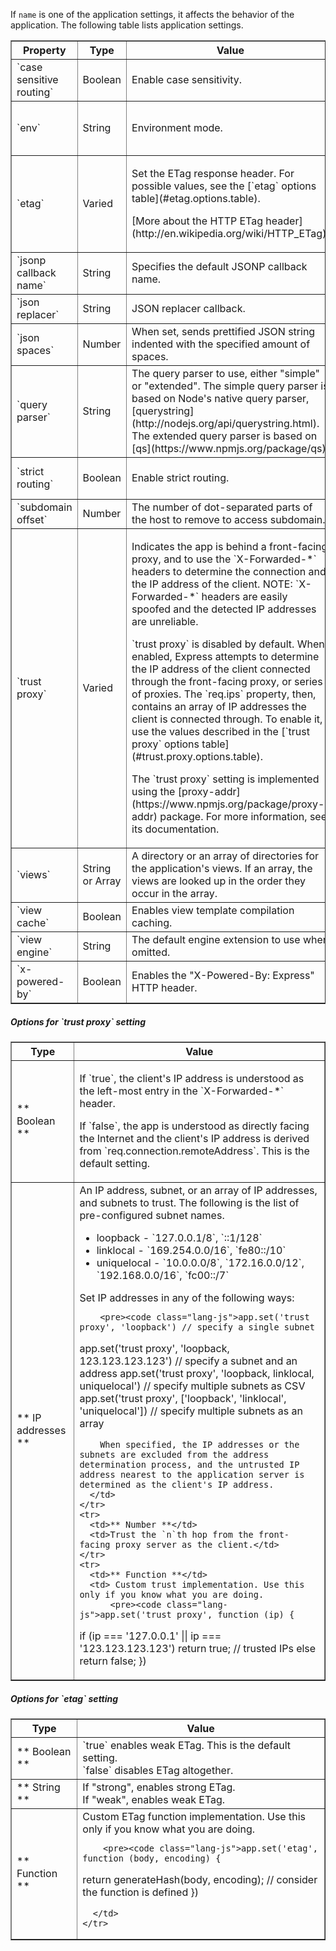 If `name` is one of the application settings, it affects the behavior of the application. The following table lists application settings.

<table class="doctable" border="1">
  <thead><tr><th id="app-settings-property">Property</th><th>Type</th><th>Value</th><th>Default</th></tr></thead>
  <tbody>
  <tr>
    <td>`case sensitive routing`</td>
    <td>Boolean</td>
    <td>Enable case sensitivity.</td>
    <td>Disabled. Treats "/Foo" and "/foo" as the same.</td>
  </tr>
  <tr>
    <td>`env`</td>
    <td>String</td>
    <td>Environment mode.</td>
    <td>`process.env.NODE_ENV` (`NODE_ENV` environment variable) or "development".</td>
  </tr>
  <tr>
    <td>`etag`</td>
    <td>Varied</td>
    <td>
      <p>Set the ETag response header. For possible values, see the [`etag` options table](#etag.options.table).</p>
      <p>[More about the HTTP ETag header](http://en.wikipedia.org/wiki/HTTP_ETag).</p>
    </td>
    <td></td>
  </tr>
  <tr>
    <td>`jsonp callback name`</td>
    <td>String</td>
    <td>Specifies the default JSONP callback name.</td>
    <td>`?callback=`</td>
  </tr>
  <tr>
    <td>`json replacer`</td>
    <td>String</td>
    <td>JSON replacer callback.</td>
    <td>`null`</td>
  </tr>
  <tr>
    <td>`json spaces`</td>
    <td>Number</td>
    <td>When set, sends prettified JSON string indented with the specified amount of spaces.</td>
    <td>Disabled.</td>
  </tr>
  <tr>
    <td>`query parser`</td>
    <td>String</td>
    <td>The query parser to use, either "simple" or "extended". The simple query parser is based on Node's native query parser, [querystring](http://nodejs.org/api/querystring.html). The extended query parser is based on [qs](https://www.npmjs.org/package/qs).</td>
    <td>"extended"</td>
  </tr>
  <tr>
    <td>`strict routing`</td>
    <td>Boolean</td>
    <td>Enable strict routing.</td>
    <td>Disabled. Treats "/foo" and "/foo/" as the same by the router.</td>
  </tr>
  <tr>
    <td>`subdomain offset`</td>
    <td>Number</td>
    <td>The number of dot-separated parts of the host to remove to access subdomain.</td>
    <td>2</td>
  </tr>
  <tr>
    <td>`trust proxy`</td>
    <td>Varied</td>
    <td>
      <p>
      Indicates the app is behind a front-facing proxy, and to use the `X-Forwarded-*` headers to determine the connection and the IP address of the client. NOTE: `X-Forwarded-*` headers are easily spoofed and the detected IP addresses are unreliable.  
      </p>
      <p>
      `trust proxy` is disabled by default. When enabled, Express attempts to determine the IP address of the client connected through the front-facing proxy, or series of proxies. The `req.ips` property, then, contains an array of IP addresses the client is connected through. To enable it, use the values described in the [`trust proxy` options table](#trust.proxy.options.table).  
      </p>
      <p>
      The `trust proxy` setting is implemented using the [proxy-addr](https://www.npmjs.org/package/proxy-addr) package.  For more information, see its documentation.
      </p>
    </td>
    <td>Disabled.</td>
  </tr>
  <tr>
    <td>`views`</td>
    <td>String or Array</td>
    <td>A directory or an array of directories for the application's views. If an array, the views are looked up in the order they occur in the array.</td>
    <td>`"process.cwd() + '/views'"`</td>
  </tr>
  <tr>
    <td>`view cache`</td>
    <td>Boolean</td>
    <td>Enables view template compilation caching.</td>
    <td>`true` in production.</td>
  </tr>
  <tr>
    <td>`view engine`</td>
    <td>String</td>
    <td>The default engine extension to use when omitted.</td>
    <td></td>
  </tr>
  <tr>
    <td>`x-powered-by`</td>
    <td>Boolean</td>
    <td>Enables the "X-Powered-By: Express" HTTP header.</td>
    <td>`true`</td>
  </tr>
  </tbody>
</table>

<h5 id="trust.proxy.options.table">Options for `trust proxy` setting</h5>

<table class="doctable" border="1">
  <thead><tr><th>Type</th><th>Value</th></tr></thead>
  <tbody>
    <tr>
      <td>** Boolean **</td>
      <td>
        <p>
        If `true`, the client's IP address is understood as the left-most entry in the `X-Forwarded-*` header.  
        </p>
        <p>
        If `false`, the app is understood as directly facing the Internet and the client's IP address is derived from `req.connection.remoteAddress`. This is the default setting.
        </p>
      </td>
    </tr>
    <tr>
      <td>** IP addresses **</td>
      <td>
        An IP address, subnet, or an array of IP addresses, and subnets to trust. The following is the list of pre-configured subnet names.
          <ul>
            <li>loopback - `127.0.0.1/8`, `::1/128`</li>
            <li>linklocal - `169.254.0.0/16`, `fe80::/10`</li>
            <li>uniquelocal - `10.0.0.0/8`, `172.16.0.0/12`, `192.168.0.0/16`, `fc00::/7`</li>
          </ul>
        Set IP addresses in any of the following ways:  

        <pre><code class="lang-js">app.set('trust proxy', 'loopback') // specify a single subnet
app.set('trust proxy', 'loopback, 123.123.123.123') // specify a subnet and an address
app.set('trust proxy', 'loopback, linklocal, uniquelocal') // specify multiple subnets as CSV
app.set('trust proxy', ['loopback', 'linklocal', 'uniquelocal']) // specify multiple subnets as an array</code></pre>

        When specified, the IP addresses or the subnets are excluded from the address determination process, and the untrusted IP address nearest to the application server is determined as the client's IP address.
      </td>
    </tr>
    <tr>
      <td>** Number **</td>
      <td>Trust the `n`th hop from the front-facing proxy server as the client.</td>
    </tr>
    <tr>
      <td>** Function **</td>
      <td> Custom trust implementation. Use this only if you know what you are doing.
          <pre><code class="lang-js">app.set('trust proxy', function (ip) {
  if (ip === '127.0.0.1' || ip === '123.123.123.123') return true; // trusted IPs
  else return false;
})</code></pre>
    </tr>
  </tbody>
</table>

<h5 id="etag.options.table">Options for `etag` setting</h5>

<table class="doctable" border="1">
  <thead><tr><th>Type</th><th>Value</th></tr></thead>
  <tbody>
    <tr>
      <td>** Boolean **</td>
      <td>
          `true` enables weak ETag. This is the default setting.<br>
          `false` disables ETag altogether.
      </td>
    </tr>
    <tr>
      <td>** String **</td>
      <td>
          If "strong", enables strong ETag.<br>
          If "weak", enables weak ETag.
      </td>
    </tr>
    <tr>
      <td>** Function **</td>
      <td> Custom ETag function implementation. Use this only if you know what you are doing.

        <pre><code class="lang-js">app.set('etag', function (body, encoding) {
  return generateHash(body, encoding); // consider the function is defined
})</code></pre>

      </td>
    </tr>
  </tbody>
</table>
